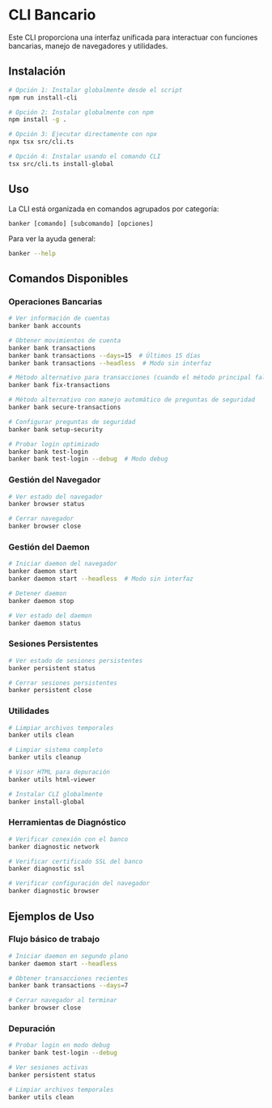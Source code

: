# CLI Bancario

Este CLI proporciona una interfaz unificada para interactuar con funciones bancarias, manejo de navegadores y utilidades.

## Instalación

```bash
# Opción 1: Instalar globalmente desde el script
npm run install-cli

# Opción 2: Instalar globalmente con npm
npm install -g .

# Opción 3: Ejecutar directamente con npx
npx tsx src/cli.ts

# Opción 4: Instalar usando el comando CLI
tsx src/cli.ts install-global
```

## Uso

La CLI está organizada en comandos agrupados por categoría:

```
banker [comando] [subcomando] [opciones]
```

Para ver la ayuda general:

```bash
banker --help
```

## Comandos Disponibles

### Operaciones Bancarias

```bash
# Ver información de cuentas
banker bank accounts

# Obtener movimientos de cuenta
banker bank transactions
banker bank transactions --days=15  # Últimos 15 días
banker bank transactions --headless  # Modo sin interfaz

# Método alternativo para transacciones (cuando el método principal falla)
banker bank fix-transactions

# Método alternativo con manejo automático de preguntas de seguridad
banker bank secure-transactions

# Configurar preguntas de seguridad
banker bank setup-security

# Probar login optimizado
banker bank test-login
banker bank test-login --debug  # Modo debug
```

### Gestión del Navegador

```bash
# Ver estado del navegador
banker browser status

# Cerrar navegador
banker browser close
```

### Gestión del Daemon

```bash
# Iniciar daemon del navegador
banker daemon start
banker daemon start --headless  # Modo sin interfaz

# Detener daemon
banker daemon stop

# Ver estado del daemon
banker daemon status
```

### Sesiones Persistentes

```bash
# Ver estado de sesiones persistentes
banker persistent status

# Cerrar sesiones persistentes
banker persistent close
```

### Utilidades

```bash
# Limpiar archivos temporales
banker utils clean

# Limpiar sistema completo
banker utils cleanup

# Visor HTML para depuración
banker utils html-viewer

# Instalar CLI globalmente
banker install-global
```

### Herramientas de Diagnóstico

```bash
# Verificar conexión con el banco
banker diagnostic network

# Verificar certificado SSL del banco
banker diagnostic ssl

# Verificar configuración del navegador
banker diagnostic browser
```

## Ejemplos de Uso

### Flujo básico de trabajo

```bash
# Iniciar daemon en segundo plano
banker daemon start --headless

# Obtener transacciones recientes
banker bank transactions --days=7

# Cerrar navegador al terminar
banker browser close
```

### Depuración

```bash
# Probar login en modo debug
banker bank test-login --debug

# Ver sesiones activas
banker persistent status

# Limpiar archivos temporales
banker utils clean
``` 